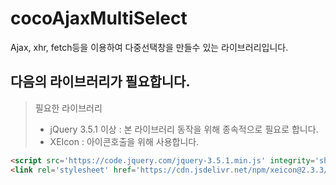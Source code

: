 # cocoAjaxMultiSelect
Ajax, xhr, fetch등을 이용하여 다중선택창을 만들수 있는 라이브러리입니다.

## 다음의 라이브러리가 필요합니다.
> 필요한 라이브러리
> - jQuery 3.5.1 이상 : 본 라이브러리 동작을 위해 종속적으로 필요로 합니다.
> - XEIcon : 아이콘호출을 위해 사용합니다.

```html
<script src='https://code.jquery.com/jquery-3.5.1.min.js' integrity='sha256-9/aliU8dGd2tb6OSsuzixeV4y/faTqgFtohetphbbj0=' crossorigin='anonymous'></script>
<link rel='stylesheet' href='https://cdn.jsdelivr.net/npm/xeicon@2.3.3/xeicon.min.css'>
```
